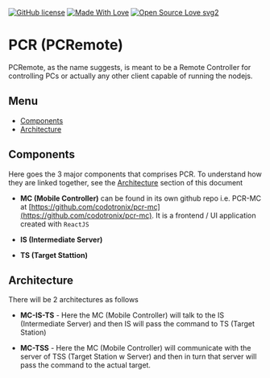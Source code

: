 [![GitHub license](https://img.shields.io/badge/License-MIT-blue.svg)](https://github.com/codotronix/pcr/blob/master/LICENSE)
[![Made With Love](https://img.shields.io/badge/Made%20With-Love-orange.svg)](https://github.com/codotronix/pcr)
[![Open Source Love svg2](https://badges.frapsoft.com/os/v2/open-source.svg?v=103)](https://github.com/codotronix/pcr)

# PCR (PCRemote)
PCRemote, as the name suggests, is meant to be a Remote Controller for controlling PCs or actually any other client capable of running the nodejs.

## Menu
- [Components](https://github.com/codotronix/pcr#components)
- [Architecture](https://github.com/codotronix/pcr#architecture)

## Components
Here goes the 3 major components that comprises PCR. To understand how they are linked together, see the [Architecture](https://github.com/codotronix/pcr#architecture) section of this document

- **MC (Mobile Controller)** can be found in its own github repo i.e. PCR-MC at [https://github.com/codotronix/pcr-mc](https://github.com/codotronix/pcr-mc). It is a frontend / UI application created with `ReactJS`

- **IS (Intermediate Server)**

- **TS (Target Stattion)**


## Architecture
There will be 2 architectures as follows

- **MC-IS-TS** - Here the MC (Mobile Controller) will talk to the IS (Intermediate Server) and then IS will pass the command to TS (Target Station)

- **MC-TSS** - Here the MC (Mobile Controller) will communicate with the server of TSS (Target Station w Server) and then in turn that server will pass the command to the actual target.

